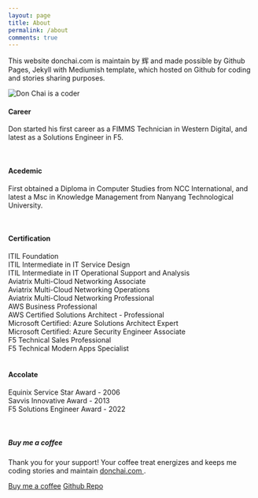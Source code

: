 ```yaml
---
layout: page
title: About
permalink: /about
comments: true
---
```


<div class="row justify-content-between">
<div class="col-md-8 pr-5">

<p>This website donchai.com is maintain by 辉 and made possible by Github Pages, Jekyll with Mediumish template, which hosted on Github for coding and stories sharing purposes.</p>
<p class="mb-5"><img class="shadow-lg" src="{{site.baseurl}}/assets/images/DonChaiBG.png" alt="Don Chai is a coder" /></p>

<h4>Career</h4>
<p>Don started his first career as a FIMMS Technician in Western Digital, and latest as a Solutions Engineer in F5.</p>
<br>
<h4>Acedemic</h4>
<p>First obtained a Diploma in Computer Studies from NCC International, and latest a Msc in Knowledge Management from Nanyang Technological University.</p>
<br>
<h4>Certification</h4>
<i class="far fa-address-card" style="color: #81858d;"></i> ITIL Foundation<br>
<i class="far fa-address-card" style="color: #81858d;"></i> ITIL Intermediate in IT Service Design<br>
<i class="far fa-address-card" style="color: #81858d;"></i> ITIL Intermediate in IT Operational Support and Analysis<br>
<i class="far fa-address-card" style="color: #81858d;"></i> Aviatrix Multi-Cloud Networking Associate<br>
<i class="far fa-address-card" style="color: #81858d;"></i> Aviatrix Multi-Cloud Networking Operations<br>
<i class="far fa-address-card" style="color: #81858d;"></i> Aviatrix Multi-Cloud Networking Professional<br>
<i class="far fa-address-card" style="color: #81858d;"></i> AWS Business Professional<br>
<i class="far fa-address-card" style="color: #81858d;"></i> AWS Certified Solutions Architect - Professional<br>
<i class="far fa-address-card" style="color: #81858d;"></i> Microsoft Certified: Azure Solutions Architect Expert<br>
<i class="far fa-address-card" style="color: #81858d;"></i> Microsoft Certified: Azure Security Engineer Associate<br>
<i class="far fa-address-card" style="color: #81858d;"></i> F5 Technical Sales Professional<br>
<i class="far fa-address-card" style="color: #81858d;"></i> F5 Technical Modern Apps Specialist<br>
<br>
<h4>Accolate</h4>
<p>Equinix Service Star Award - 2006<br>
Savvis Innovative Award - 2013<br>  
F5 Solutions Engineer Award - 2022</p>
<br>
</div>

<div class="col-md-4">

<div class="sticky-top sticky-top-80">
<h5>Buy me a coffee</h5>

<p>Thank you for your support! Your coffee treat energizes and keeps me coding stories and maintain <a target="_blank" href="https://github.com/donchai/donchai.github.io">donchai.com <i class="fab fa-github"></i></a>.</p>

<a target="_blank" href="https://www.buymeacoffee.com/donchai" class="btn btn-danger">Buy me a coffee</a> <a target="_blank" href="https://github.com/donchai" class="btn btn-warning">Github Repo</a>

</div>
</div>
</div>

